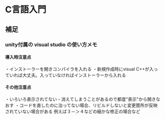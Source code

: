 # C言語入門


## 補足
### unity付属の visual studio の使い方メモ

#### 導入時注意点
・インストーラーを開きコンパイラを入れる
・新規作成時にvisual C++が入っていれば大丈夫。入っていなければインストーラーから入れる

#### その他注意点
・いろいろ表示されてない・消えてしまうことがあるので都度"表示"から開きなおす
・コードを直したのに治ってない場合、リビルドしないと変更箇所が反映されていない場合がある
例えば３－＞４などの細かな修正の場合など

